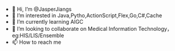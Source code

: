 - 👋 Hi, I’m @JasperJiangs
- 👀 I’m interested in Java,Pytho,ActionScript,Flex,Go,C#,Cache
- 🌱 I’m currently learning AIGC
- 💞️ I’m looking to collaborate on  Medical Information Technology，eg:HIS/LIS/Ensemble
- 📫 How to reach me 

<!---
JasperJiangs/JasperJiangs is a ✨ special ✨ repository because its `README.md` (this file) appears on your GitHub profile.
You can click the Preview link to take a look at your changes.
--->

